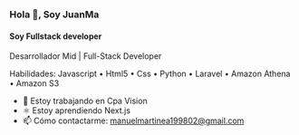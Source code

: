 ### Hola 👋, Soy JuanMa
#### Soy Fullstack developer
Desarrollador Mid | Full-Stack Developer


Habilidades: Javascript • Html5 • Css • Python • Laravel • Amazon Athena • Amazon S3

- 🔭 Estoy trabajando en Cpa Vision 
- ⚛️ Estoy aprendiendo Next.js
- 📫 Cómo contactarme: manuelmartinea199802@gmail.com
